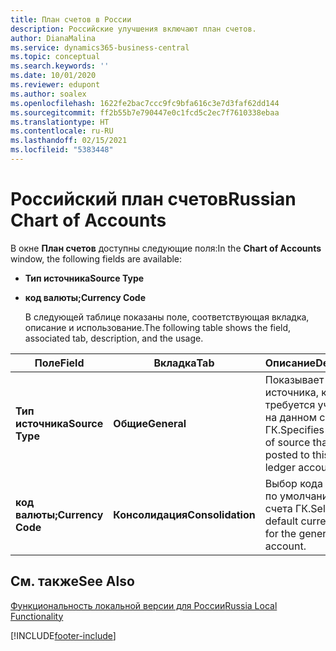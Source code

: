 ```yaml
---
title: План счетов в России
description: Российские улучшения включают план счетов.
author: DianaMalina
ms.service: dynamics365-business-central
ms.topic: conceptual
ms.search.keywords: ''
ms.date: 10/01/2020
ms.reviewer: edupont
ms.author: soalex
ms.openlocfilehash: 1622fe2bac7ccc9fc9bfa616c3e7d3faf62dd144
ms.sourcegitcommit: ff2b55b7e790447e0c1fcd5c2ec7f7610338ebaa
ms.translationtype: HT
ms.contentlocale: ru-RU
ms.lasthandoff: 02/15/2021
ms.locfileid: "5383448"
---
```

# <a name="russian-chart-of-accounts"></a><span data-ttu-id="45b70-103">Российский план счетов</span><span class="sxs-lookup"><span data-stu-id="45b70-103">Russian Chart of Accounts</span></span>

<span data-ttu-id="45b70-104">В окне **План счетов** доступны следующие поля:</span><span class="sxs-lookup"><span data-stu-id="45b70-104">In the **Chart of Accounts** window, the following fields are available:</span></span> 

- <span data-ttu-id="45b70-105">**Тип источника**</span><span class="sxs-lookup"><span data-stu-id="45b70-105">**Source Type**</span></span>

- <span data-ttu-id="45b70-106">**код валюты;**</span><span class="sxs-lookup"><span data-stu-id="45b70-106">**Currency Code**</span></span>

  <span data-ttu-id="45b70-107">В следующей таблице показаны поле, соответствующая вкладка, описание и использование.</span><span class="sxs-lookup"><span data-stu-id="45b70-107">The following table shows the field, associated tab, description, and the usage.</span></span>

| <span data-ttu-id="45b70-108">Поле</span><span class="sxs-lookup"><span data-stu-id="45b70-108">Field</span></span>             | <span data-ttu-id="45b70-109">Вкладка</span><span class="sxs-lookup"><span data-stu-id="45b70-109">Tab</span></span>               | <span data-ttu-id="45b70-110">Описание</span><span class="sxs-lookup"><span data-stu-id="45b70-110">Description</span></span>            | <span data-ttu-id="45b70-111">Потреблено</span><span class="sxs-lookup"><span data-stu-id="45b70-111">Usage</span></span>    |
| ----------------- | ----------------- | ---------------------- |--------- |
| <span data-ttu-id="45b70-112">**Тип источника**</span><span class="sxs-lookup"><span data-stu-id="45b70-112">**Source Type**</span></span>   | <span data-ttu-id="45b70-113">**Общие**</span><span class="sxs-lookup"><span data-stu-id="45b70-113">**General**</span></span>       | <span data-ttu-id="45b70-114">Показывает тип источника, который требуется учитывать на данном счете ГК.</span><span class="sxs-lookup"><span data-stu-id="45b70-114">Specifies the type of source that must be posted to this general ledger account.</span></span> | <span data-ttu-id="45b70-115">Отчетность</span><span class="sxs-lookup"><span data-stu-id="45b70-115">Reporting</span></span> |
| <span data-ttu-id="45b70-116">**код валюты;**</span><span class="sxs-lookup"><span data-stu-id="45b70-116">**Currency Code**</span></span> | <span data-ttu-id="45b70-117">**Консолидация**</span><span class="sxs-lookup"><span data-stu-id="45b70-117">**Consolidation**</span></span> | <span data-ttu-id="45b70-118">Выбор кода валюты по умолчанию для счета ГК.</span><span class="sxs-lookup"><span data-stu-id="45b70-118">Selects a default currency code for the general ledger account.</span></span> |           |

## <a name="see-also"></a><span data-ttu-id="45b70-119">См. также</span><span class="sxs-lookup"><span data-stu-id="45b70-119">See Also</span></span>

[<span data-ttu-id="45b70-120">Функциональность локальной версии для России</span><span class="sxs-lookup"><span data-stu-id="45b70-120">Russia Local Functionality</span></span>](russia-local-functionality.md)  


[!INCLUDE[footer-include](../../includes/footer-banner.md)]